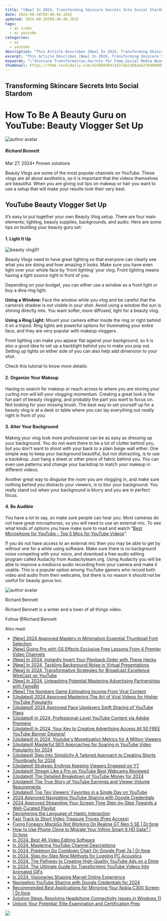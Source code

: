```yaml
---
title: "[New] In 2024, Transforming Skincare Secrets Into Social Stardom"
date: 2024-08-28T09:40:48.203Z
updated: 2024-08-29T09:40:48.203Z
tags:
  - ai video
  - ai youtube
categories:
  - ai
  - youtube
description: "This Article Describes [New] In 2024, Transforming Skincare Secrets Into Social Stardom"
excerpt: "This Article Describes [New] In 2024, Transforming Skincare Secrets Into Social Stardom"
keywords: "\"Skincare Transformation,Secrets for Fame,Social Media Beauty,Star-Studded Skin Care,Personal Glowing Tips,Beauty Branding Online,Celeb Skincare Routines\""
thumbnail: https://thmb.techidaily.com/42d888d9431637ab1388aeb276d6888b24b9d1d85a816656ff3b301d8b067e97.jpg
---
```


## Transforming Skincare Secrets Into Social Stardom

# How To Be A Beauty Guru on YouTube: Beauty Vlogger Set Up

![author avatar](https://images.wondershare.com/filmora/article-images/richard-bennett.jpg)

##### Richard Bennett

 Mar 27, 2024• Proven solutions

Beauty Vlogs are some of the most popular channels on YouTube. These vlogs are all about aesthetics, so it is important that the videos themselves are beautiful. When you are giving out tips on makeup or hair you want to use a setup that will make your results look their very best.

## YouTube Beauty Vlogger Set Up

It’s easy to put together your own Beauty Vlog setup. There are four main elements; lighting, beauty supplies, backgrounds, and audio. Here are some tips on building your beauty guru set:

#### 1\. Light It Up

![beauty vlog01](https://images.wondershare.com/filmora/article-images/beauty-vlog01.JPG)

Beauty Vlogs need to have great lighting so that everyone can clearly see what you are doing and how amazing it looks. Make sure you have even light over your whole face by ‘front lighting’ your vlog. Front lighting means having a light source right in front of you.

Depending on your budget, you can either use a window as a front light or buy a diva ring light.

**Using a Window:**  Face the window while you vlog and be careful that the camera’s shadow is not visible in your shot. Avoid using a window the sun is shining directly into. You want softer, more diffused, light for a beauty vlog.

**Using a Ring Light:**  Mount your camera either inside the ring or right behind it on a tripod. Ring lights are powerful options for illuminating your entire face, and they are very popular with makeup vloggers.

Front lighting can make you appear flat against your background, so it is also a good idea to set up a backlight behind you to make you pop out. Setting up lights on either side of you can also help add dimension to your shot.

Check this tutorial to know more details:

#### 2\. Organize Your Makeup

Having to search for makeup or reach across to where you are storing your curling iron will kill your vlogging momentum. Creating a great look is the fun part of beauty vlogging, and probably the part you want to focus on. Not looking for your missing brush. The best way to set yourself up for a beauty vlog is at a desk or table where you can lay everything out neatly right in front of you.

#### 3\. Alter Your Background

Making your vlog look more professional can be as easy as dressing up your background. You do not want there to be a lot of clutter behind you, but you don’t want to shoot with your back to a plain beige wall either. One simple way to keep your background beautiful, but not distracting, is to use a backdrop. Just hang a sheet or other piece of fabric behind you. You can even use patterns and change your backdrop to match your makeup in different videos.

Another great way to disguise the room you are vlogging in, and make sure nothing behind you distracts your viewers, is to blur your background. You really stand out when your background is blurry and you are in perfect focus.

#### 4\. Be Audible

You have a lot to say, so make sure people can hear you. Most cameras do not have great microphones, so you will need to use an external mic. To see what kinds of options you have make sure to read and watch “[Best Microphone for YouTube - Top 5 Mics for YouTube Videos](https://tools.techidaily.com/wondershare/filmora/download/)”.

If you do not have access to an external mic then you may be able to get by without one for a while using software. Make sure there is no background noise competing with your voice, and download a free audio editing program called Audacity from Audacityteam.org. Using Audacity you will be able to improve a mediocre audio recording from your camera and make it usable. This is a popular option among YouTube gamers who record both video and audio from their webcams, but there is no reason it should not be useful for beauty gurus too.

![author avatar](https://images.wondershare.com/filmora/article-images/richard-bennett.jpg)

Richard Bennett

Richard Bennett is a writer and a lover of all things video.

Follow @Richard Bennett


<ins class="adsbygoogle"
     style="display:block"
     data-ad-format="autorelaxed"
     data-ad-client="ca-pub-7571918770474297"
     data-ad-slot="1223367746"></ins>



<ins class="adsbygoogle"
     style="display:block"
     data-ad-client="ca-pub-7571918770474297"
     data-ad-slot="8358498916"
     data-ad-format="auto"
     data-full-width-responsive="true"></ins>

<span class="atpl-alsoreadstyle">Also read:</span>
<div><ul>
<li><a href="https://youtube-tips.techidaily.com/024-approved-mastery-in-minimalism-essential-thumbnail-font-selection/"><u>[New] 2024 Approved  Mastery in Minimalism  Essential Thumbnail Font Selection</u></a></li>
<li><a href="https://youtube-tips.techidaily.com/oing-pro-with-gs-effects-exclusive-free-lessons-from-4-premier-video-channels/"><u>[New] Going Pro with GS Effects  Exclusive Free Lessons From 4 Premier Video Channels</u></a></li>
<li><a href="https://youtube-tips.techidaily.com/n-2024-instantly-invert-your-playback-order-with-these-hacks/"><u>[New] In 2024, Instantly Invert Your Playback Order with These Hacks</u></a></li>
<li><a href="https://youtube-tips.techidaily.com/n-2024-tackling-background-noise-in-virtual-presentations/"><u>[New] In 2024, Tackling Background Noise in Virtual Presentations</u></a></li>
<li><a href="https://youtube-tips.techidaily.com/n-2024-transformative-strategies-for-broadcast-excellence-wirecast-on-youtube/"><u>[New] In 2024, Transformative Strategies for Broadcast Excellence  WireCast on YouTube</u></a></li>
<li><a href="https://youtube-tips.techidaily.com/n-2024-unleashing-potential-mastering-advertising-partnerships-with-famebit/"><u>[New] In 2024, Unleashing Potential  Mastering Advertising Partnerships with FameBit</u></a></li>
<li><a href="https://facebook-video-footage.techidaily.com/new-the-numbers-game-estimating-income-from-viral-content/"><u>[New] The Numbers Game  Estimating Income From Viral Content</u></a></li>
<li><a href="https://youtube-tips.techidaily.com/ed-2024-approved-mastering-the-art-of-viral-videos-for-higher-youtube-popularity/"><u>[Updated] 2024 Approved  Mastering The Art of Viral Videos for Higher YouTube Popularity</u></a></li>
<li><a href="https://youtube-tips.techidaily.com/ed-2024-approved-pace-upplayers-swift-sharing-of-youtube-plays/"><u>[Updated] 2024 Approved  Pace Upplayers  Swift Sharing of YouTube Plays</u></a></li>
<li><a href="https://youtube-tips.techidaily.com/ed-in-2024-professional-level-youtube-content-via-adobe-premiere/"><u>[Updated] In 2024, Professional-Level YouTube Content via Adobe Premiere</u></a></li>
<li><a href="https://youtube-tips.techidaily.com/ed-in-2024-your-key-to-creative-advertising-access-all-50-free-youtube-banner-designs/"><u>[Updated] In 2024, Your Key to Creative Advertising  Access All 50 FREE YouTube Banner Designs!</u></a></li>
<li><a href="https://youtube-tips.techidaily.com/ed-in-2024-youtubes-monetization-metrics-for-a-million-viewers/"><u>[Updated] In 2024, Youtube's Monetization Metrics for A Million Viewers</u></a></li>
<li><a href="https://youtube-tips.techidaily.com/ed-masterful-seo-approaches-for-soaring-in-youtube-video-popularity-for-2024/"><u>[Updated] Masterful SEO Approaches for Soaring in YouTube Video Popularity for 2024</u></a></li>
<li><a href="https://youtube-tips.techidaily.com/ed-step-into-simplicity-a-tailored-approach-to-creating-shorts-thumbnails-for-2024/"><u>[Updated] Step Into Simplicity  A Tailored Approach to Creating Shorts Thumbnails for 2024</u></a></li>
<li><a href="https://youtube-tips.techidaily.com/ed-strategic-endings-keeping-viewers-engaged-on-yt/"><u>[Updated] Strategic Endings  Keeping Viewers Engaged on YT</u></a></li>
<li><a href="https://youtube-tips.techidaily.com/ed-stream-like-a-pro-on-youtube-best-webcams-reviewed/"><u>[Updated] Stream Like a Pro on YouTube  Best Webcams Reviewed</u></a></li>
<li><a href="https://youtube-tips.techidaily.com/ed-the-detailed-breakdown-of-youtube-money-for-2024/"><u>[Updated] The Detailed Breakdown of YouTube Money for 2024</u></a></li>
<li><a href="https://youtube-tips.techidaily.com/ed-the-true-story-of-youtube-earnings-and-viewer-volume-requirements/"><u>[Updated] The True Story of YouTube Earnings and Viewer Volume Requirements</u></a></li>
<li><a href="https://youtube-tips.techidaily.com/ed-top-ten-viewers-favorites-in-a-single-day-on-youtube/"><u>[Updated] Top Ten Viewers' Favorites in a Single Day on YouTube</u></a></li>
<li><a href="https://youtube-tips.techidaily.com/approved-navigating-youtube-sharing-with-google-credentials/"><u>2024 Approved  Navigating YouTube Sharing with Google Credentials</u></a></li>
<li><a href="https://youtube-tips.techidaily.com/approved-streamline-your-screen-time-step-by-step-towards-a-well-curated-playlist/"><u>2024 Approved  Streamline Your Screen Time  Step-by-Step Towards a Well-Curated Playlist</u></a></li>
<li><a href="https://fox-glue.techidaily.com/deciphering-the-language-of-haptic-interaction/"><u>Deciphering the Language of Haptic Interaction</u></a></li>
<li><a href="https://youtube-tips.techidaily.com/track-to-short-video-treasure-troves-free-access/"><u>Fast Track to Short Video Treasure Troves (Free Access)</u></a></li>
<li><a href="https://fake-location.techidaily.com/fixing-foneazy-mockgo-not-working-on-realme-gt-neo-5-se-drfone-by-drfone-virtual-android/"><u>Fixing Foneazy MockGo Not Working On Realme GT Neo 5 SE | Dr.fone</u></a></li>
<li><a href="https://android-transfer.techidaily.com/how-to-use-phone-clone-to-migrate-your-infinix-smart-8-hd-data-drfone-by-drfone-transfer-from-android-transfer-from-android/"><u>How to Use Phone Clone to Migrate Your Infinix Smart 8 HD Data? | Dr.fone</u></a></li>
<li><a href="https://ai-vdieo-software.techidaily.com/in-2024-best-4k-video-editing-software/"><u>In 2024, Best 4K Video Editing Software</u></a></li>
<li><a href="https://youtube-tips.techidaily.com/24-mastering-youtube-channel-descriptions/"><u>In 2024, Mastering YouTube Channel Descriptions</u></a></li>
<li><a href="https://pokemon-go-android.techidaily.com/in-2024-pokemon-go-cooldown-chart-on-google-pixel-7a-drfone-by-drfone-virtual-android/"><u>In 2024, Pokémon Go Cooldown Chart On Google Pixel 7a | Dr.fone</u></a></li>
<li><a href="https://video-screen-grab.techidaily.com/in-2024-step-by-step-nine-methods-for-logging-pc-acoustics/"><u>In 2024, Step-by-Step  Nine Methods for Logging PC Acoustics</u></a></li>
<li><a href="https://youtube-tips.techidaily.com/24-the-pathway-to-creating-high-quality-youtube-ads-on-a-dime/"><u>In 2024, The Pathway to Creating High-Quality YouTube Ads on a Dime</u></a></li>
<li><a href="https://youtube-tips.techidaily.com/24-the-ultimate-guide-for-transforming-youtube-videos-into-animated-gifs/"><u>In 2024, The Ultimate Guide for Transforming YouTube Videos Into Animated GIFs</u></a></li>
<li><a href="https://youtube-tips.techidaily.com/24-visionaries-shaping-marvel-online-experience/"><u>In 2024, Visionaries Shaping Marvel Online Experience</u></a></li>
<li><a href="https://youtube-tips.techidaily.com/ating-youtube-sharing-with-google-credentials-for-2024/"><u>Navigating YouTube Sharing with Google Credentials for 2024</u></a></li>
<li><a href="https://screen-mirror.techidaily.com/recommended-best-applications-for-mirroring-your-nokia-c300-screen-drfone-by-drfone-android/"><u>Recommended Best Applications for Mirroring Your Nokia C300 Screen | Dr.fone</u></a></li>
<li><a href="https://sound-issues.techidaily.com/solution-steps-resolving-headphone-connectivity-issues-in-windows-11/"><u>Solution Steps: Resolving Headphone Connectivity Issues in Windows 11</u></a></li>
<li><a href="https://mondly-stories.techidaily.com/unlock-your-potential-elite-examination-and-certification-prep/"><u>Unlock Your Potential: Elite Examination and Certification Prep</u></a></li>
</ul></div>

<!-- affiliate ads begin -->
<a href="https://shop.mondly.com/affiliate.php?ACCOUNT=ATISTUDI&AFFILIATE=108875&PATH=https%3A%2F%2Fwww.mondly.com%3FAFFILIATE%3D108875%26RESOURCE%3D%2BEducational%2B300x600%2B"><img src="https://secure.avangate.com/images/merchant/69c418c33ec2e1a4267fa9bb77fa1428/educational-300x600.gif" border="0"></a>
<!-- affiliate ads end -->